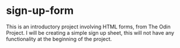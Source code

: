 # sign-up-form
This is an introductory project involving HTML forms, from The Odin Project. 
I will be creating a simple sign up sheet, this will not have any functionality at the beginning of the project.